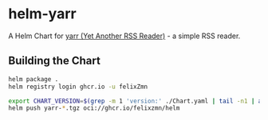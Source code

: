 # helm-yarr

A Helm Chart for [yarr (Yet Another RSS Reader)](https://github.com/nkanaev/yarr) - a simple RSS reader.

## Building the Chart

```bash
helm package .
helm registry login ghcr.io -u felixZmn

export CHART_VERSION=$(grep -m 1 'version:' ./Chart.yaml | tail -n1 | awk '{ print $2 }')
helm push yarr-*.tgz oci://ghcr.io/felixzmn/helm
```
